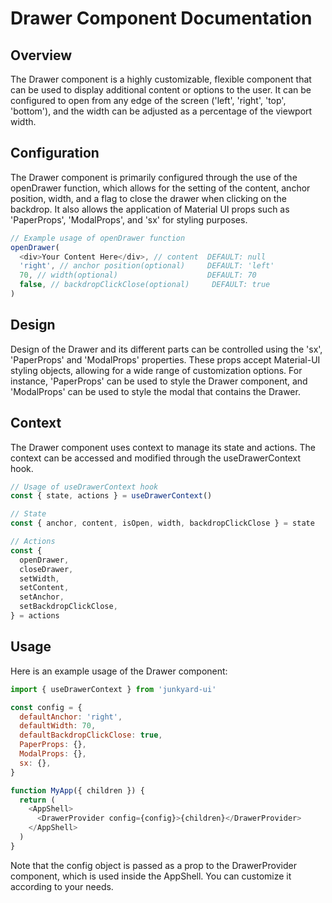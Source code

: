 <h1>Drawer Component Documentation</h1>

<h2>Overview</h2> 
<p>The Drawer component is a highly customizable, flexible component that can be used to display additional content or options to the user. It can be configured to open from any edge of the screen ('left', 'right', 'top', 'bottom'), and the width can be adjusted as a percentage of the viewport width.</p>

<h2>Configuration</h2> 
<p>The Drawer component is primarily configured through the use of the openDrawer function, which allows for the setting of the content, anchor position, width, and a flag to close the drawer when clicking on the backdrop. It also allows the application of Material UI props such as 'PaperProps', 'ModalProps', and 'sx' for styling purposes.</p>

```javascript
// Example usage of openDrawer function
openDrawer(
  <div>Your Content Here</div>, // content  DEFAULT: null
  'right', // anchor position(optional)     DEFAULT: 'left'
  70, // width(optional)                    DEFAULT: 70
  false, // backdropClickClose(optional)     DEFAULT: true
)
```

<h2>Design</h2>
<p>Design of the Drawer and its different parts can be controlled using the 'sx', 'PaperProps' and 'ModalProps' properties. These props accept Material-UI styling objects, allowing for a wide range of customization options. For instance, 'PaperProps' can be used to style the Drawer component, and 'ModalProps' can be used to style the modal that contains the Drawer.</p>

<h2>Context</h2> 
<p>The Drawer component uses context to manage its state and actions. The context can be accessed and modified through the useDrawerContext hook.</p>

```javascript
// Usage of useDrawerContext hook
const { state, actions } = useDrawerContext()

// State
const { anchor, content, isOpen, width, backdropClickClose } = state

// Actions
const {
  openDrawer,
  closeDrawer,
  setWidth,
  setContent,
  setAnchor,
  setBackdropClickClose,
} = actions
```

<h2>Usage</h2>
<p>Here is an example usage of the Drawer component:</p>

```javascript
import { useDrawerContext } from 'junkyard-ui'

const config = {
  defaultAnchor: 'right',
  defaultWidth: 70,
  defaultBackdropClickClose: true,
  PaperProps: {},
  ModalProps: {},
  sx: {},
}

function MyApp({ children }) {
  return (
    <AppShell>
      <DrawerProvider config={config}>{children}</DrawerProvider>
    </AppShell>
  )
}
```

<p>Note that the config object is passed as a prop to the DrawerProvider component, which is used inside the AppShell. You can customize it according to your needs.</p>
